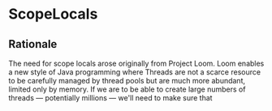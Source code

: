 # ScopeLocals
## Rationale

The need for scope locals arose originally from Project Loom. Loom
enables a new style of Java programming where Threads are not a scarce
resource to be carefully managed by thread pools but are much more
abundant, limited only by memory. If we are to be able to create large
numbers of threads &mdash; potentially millions &mdash; we'll need to
make sure that
